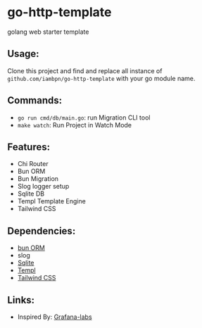 # go-http-template

golang web starter template

## Usage:

Clone this project and find and replace all instance of `github.com/iambpn/go-http-template` with your go module name.

## Commands:

- `go run cmd/db/main.go`: run Migration CLI tool
- `make watch`: Run Project in Watch Mode

## Features:

- Chi Router
- Bun ORM
- Bun Migration
- Slog logger setup
- Sqlite DB
- Templ Template Engine
- Tailwind CSS

## Dependencies:

- [bun ORM](https://github.com/uptrace/bun)
- slog
- [Sqlite](https://github.com/mattn/go-sqlite3)
- [Templ](https://github.com/a-h/templ)
- [Tailwind CSS](https://tailwindcss.com/)

## Links:

- Inspired By: [Grafana-labs](https://grafana.com/blog/2024/02/09/how-i-write-http-services-in-go-after-13-years/)
